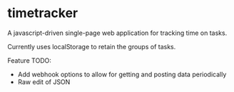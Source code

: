 timetracker
===========

A javascript-driven single-page web application for tracking time on tasks.

Currently uses localStorage to retain the groups of tasks.

Feature TODO:
- Add webhook options to allow for getting and posting data periodically
- Raw edit of JSON
